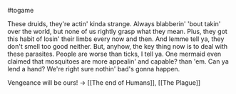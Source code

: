 #togame 

These druids, they're actin' kinda strange. Always blabberin' 'bout takin' over the world, but none of us rightly grasp what they mean. Plus, they got this habit of losin' their limbs every now and then. And lemme tell ya, they don't smell too good neither. But, anyhow, the key thing now is to deal with these parasites. People are worse than ticks, I tell ya. One mermaid even claimed that mosquitoes are more appealin' and capable? than 'em. Can ya lend a hand? We're right sure nothin' bad's gonna happen.

Vengeance will be ours! -> [[The end of Humans]], [[The Plague]]
